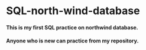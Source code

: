 # SQL-north-wind-database
#### This is my first SQL practice on northwind database.
#### Anyone who is new can practice from my repository.
